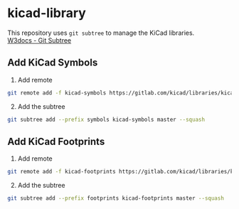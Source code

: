 # kicad-library

This repository uses `git subtree` to manage the KiCad libraries.  
[W3docs - Git Subtree](https://www.w3docs.com/learn-git/git-subtree.html)

## Add KiCad Symbols

1. Add remote
```bash
git remote add -f kicad-symbols https://gitlab.com/kicad/libraries/kicad-symbols.git
```

2. Add the subtree
```bash
git subtree add --prefix symbols kicad-symbols master --squash
```

## Add KiCad Footprints

1. Add remote
```bash
git remote add -f kicad-footprints https://gitlab.com/kicad/libraries/kicad-footprints.git
```

2. Add the subtree
```bash
git subtree add --prefix footprints kicad-footprints master --squash
```
